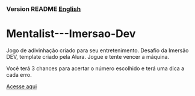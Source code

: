 ###  Version README [English](./README-EN.md) 

# Mentalist---Imersao-Dev
Jogo de adivinhação criado para seu entretenimento. Desafio da Imersão DEV, template criado pela Alura. Jogue e tente vencer a máquina.

Você terá 3 chances para acertar o número escolhido e terá uma dica a cada erro.

[Acesse aqui](https://gusrot.github.io/Mentalist---Imersao-Dev/)
